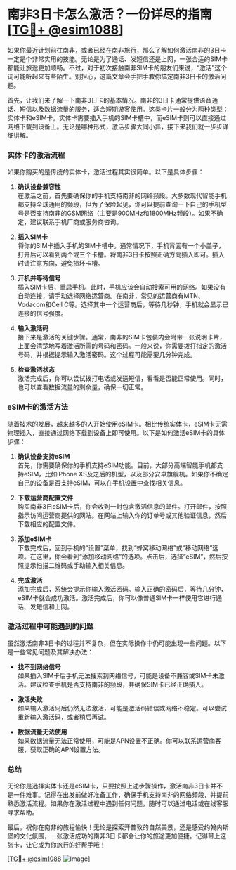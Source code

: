 # 南非3日卡怎么激活？一份详尽的指南[[TG💪+ @esim1088](https://t.me/s/esim1088)]

如果你最近计划前往南非，或者已经在南非旅行，那么了解如何激活南非的3日卡一定是个非常实用的技能。无论是为了通话、发短信还是上网，一张合适的SIM卡都能让旅途更加顺畅。不过，对于初次接触南非SIM卡的朋友们来说，“激活”这个词可能听起来有些陌生。别担心，这篇文章会手把手教你搞定南非3日卡的激活问题。

首先，让我们来了解一下南非3日卡的基本情况。南非的3日卡通常提供语音通话、短信以及数据流量的服务，适合短期游客使用。这类卡片一般分为两种类型：实体卡和eSIM卡。实体卡需要插入手机的SIM卡槽中，而eSIM卡则可以直接通过网络下载到设备上。无论是哪种形式，激活步骤大同小异，接下来我们就一步步详细讲解。

### 实体卡的激活流程

如果你购买的是传统的实体卡，激活过程其实很简单。以下是具体步骤：

1. **确认设备兼容性**  
   在激活之前，首先要确保你的手机支持南非的网络频段。大多数现代智能手机都支持全球通用的频段，但为了保险起见，你可以提前查询一下自己的手机型号是否支持南非的GSM网络（主要是900MHz和1800MHz频段）。如果不确定，建议联系手机厂商或服务商咨询。

2. **插入SIM卡**  
   将你的SIM卡插入手机的SIM卡槽中。通常情况下，手机背面有一个小盖子，打开后可以看到两个或三个卡槽。将南非3日卡按照正确方向插入即可。插入时请注意方向，避免损坏卡槽。

3. **开机并等待信号**  
   插入SIM卡后，重启手机。此时，手机应该会自动搜索可用的网络。如果没有自动连接，请手动选择网络运营商。在南非，常见的运营商有MTN、Vodacom和Cell C等。选择其中一个运营商后，等待几秒钟，手机就会显示已连接的信号强度。

4. **输入激活码**  
   接下来是激活的关键步骤。通常，南非的SIM卡包装内会附带一张说明卡片，上面会清楚地写着激活所需的号码和密码。一般来说，你需要拨打指定的激活号码，并根据提示输入激活密码。这个过程可能需要几分钟完成。

5. **检查激活状态**  
   激活完成后，你可以尝试拨打电话或发送短信，看看是否能正常使用。同时，也可以查看数据流量的剩余量，确保一切正常。

### eSIM卡的激活方法

随着技术的发展，越来越多的人开始使用eSIM卡。相比传统实体卡，eSIM卡无需物理插入，直接通过网络下载到设备上即可使用。以下是如何激活eSIM卡的具体步骤：

1. **确认设备支持eSIM**  
   首先，你需要确保你的手机支持eSIM功能。目前，大部分高端智能手机都支持eSIM，比如iPhone XS及之后的机型，以及部分安卓旗舰机。如果你不确定自己的设备是否支持eSIM，可以在手机设置中查找相关信息。

2. **下载运营商配置文件**  
   购买南非3日eSIM卡后，你会收到一封包含激活信息的邮件。打开邮件，按照指示访问运营商提供的网站。在网站上输入你的订单号或其他验证信息，然后下载相应的配置文件。

3. **添加eSIM卡**  
   下载完成后，回到手机的“设置”菜单，找到“蜂窝移动网络”或“移动网络”选项。在这里，你会看到“添加移动网络”的选项。点击后，选择“eSIM”，然后按照提示扫描二维码或手动输入相关信息。

4. **完成激活**  
   添加完成后，系统会提示你输入激活密码。输入正确的密码后，等待几分钟，eSIM卡就会成功激活。激活完成后，你可以像普通SIM卡一样使用它进行通话、发短信和上网。

### 激活过程中可能遇到的问题

虽然激活南非3日卡的过程并不复杂，但在实际操作中仍可能出现一些问题。以下是一些常见问题及其解决办法：

- **找不到网络信号**  
  如果插入SIM卡后手机无法搜索到网络信号，可能是设备不兼容或SIM卡未激活。建议检查手机是否支持南非的频段，并确保SIM卡已经正确插入。

- **激活失败**  
  如果输入激活码后仍然无法激活，可能是激活码错误或网络不稳定。可以尝试重新输入激活码，或者稍后再试。

- **数据流量无法使用**  
  如果数据流量无法正常使用，可能是APN设置不正确。你可以联系运营商客服，获取正确的APN设置方法。

### 总结

无论你是选择实体卡还是eSIM卡，只要按照上述步骤操作，激活南非3日卡并不是一件难事。记得在出发前做好准备工作，确保手机支持南非的网络频段，并提前熟悉激活流程。如果你在激活过程中遇到任何问题，随时可以通过电话或在线客服寻求帮助。

最后，祝你在南非的旅程愉快！无论是探索开普敦的自然美景，还是感受约翰内斯堡的文化氛围，一张激活成功的南非3日卡都会让你的旅途更加便捷。记得带上这张卡，让它成为你旅行的好帮手哦！

[[TG💪+ @esim1088](https://t.me/s/esim1088) ![Image](https://i.postimg.cc/4NQfJmqS/Snipaste-2025-05-13-00-14-12.png)]